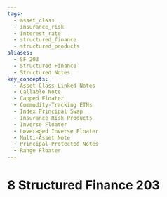 ```yaml
---
tags:
  - asset_class
  - insurance_risk
  - interest_rate
  - structured_finance
  - structured_products
aliases:
  - SF 203
  - Structured Finance
  - Structured Notes
key_concepts:
  - Asset Class-Linked Notes
  - Callable Note
  - Capped Floater
  - Commodity-Tracking ETNs
  - Index Principal Swap
  - Insurance Risk Products
  - Inverse Floater
  - Leveraged Inverse Floater
  - Multi-Asset Note
  - Principal-Protected Notes
  - Range Floater
---
```


# 8 Structured Finance 203  

[^8]: 1 A Simple Classification of Structured Notes 204
[^8]: 2 Interest Rate and Yield Curve-Based Structured Products 206
[^8]: 2.1 An Inverse Floater 206
[^8]: 2.2 A Leveraged Inverse Floater 209
[^8]: 2.3 A Capped Floater 211
[^8]: 2.4 A Callable 211
[^8]: 2.5 A Range Floater 212
[^8]: 2.6 An Index Principal Swap 212
[^8]: 3 Asset Class-Linked Notes 213
[^8]: 3.1 Principal-Protected Equity-Linked Notes 213
[^8]: 3.2 A (Rainbow) Multi-Asset-Linked Note 216
[^8]: 3.3 Principal-At-Risk Notes and Commodity-Tracking ETNs 216
[^8]: 4 Insurance Risk Structured Products 219
